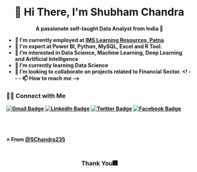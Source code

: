 <h1 align="Center">  👋 Hi There, I'm Shubham Chandra </h1> 
<p align="Center"><b>A passionate self-taught Data Analyst from India 🚀<b/></p>


<!-- - 👋 Hi, I'm Shubham Chandra,a passionate self-taught Data Analyst from India 🚀. -->
- 👯 I'm currently employed at <a href="https://www.imsindia.com/center/patna/">IMS Learning Resources, Patna</a>
- 🔭 I'm expert at Power BI, Python, MySQL, Excel and R Tool.
- 👀 I’m interested in Data Science, Machine Learning, Deep Learning and Artificial Intelligence
- 🌱 I’m currently learning Data Science
- 💞️ I’m looking to collaborate on projects related to Financial Sector.
<! -- - 📫 How to reach me --> 

<h3> 🤝🏻 Connect with Me </h3>

[![Gmail Badge](https://img.shields.io/badge/-Gmail-c14438?style=for-the-badge&logo=Gmail&logoColor=white&link=mailto:shubhamchandra235@gmail.com)](shubhamchandra235@gmail.com)
[![LinkedIn Badge](https://img.shields.io/badge/LinkedIn-0077B5?style=for-the-badge&logo=linkedin&logoColor=white&link=https://www.linkedin.com/in/shubham-chandra-81221112a/)](https://www.linkedin.com/in/shubham-chandra-81221112a/)
[![Twitter Badge](https://img.shields.io/badge/-Twitter-1da1f2?style=for-the-badge&labelColor=1da1f2&logo=twitter&logoColor=white&link=https://www.twitter.com/ImBidExter/)](https://www.twitter.com/ImBidExter/)
[![Facebook Badge](https://img.shields.io/badge/-Facebook-3b5998?style=for-the-badge&labelColor=3b5998&logo=facebook&logoColor=white&link=https://www.facebook.com/ImBidExter/)](https://www.facebook.com/ImBidExter/)



<!-- [![DEV Badge](https://img.shields.io/badge/-DEV.to-000?style=flat-square&logo=dev.to&logoColor=white&link=https://dev.to/weltonfelix)](https://dev.to/weltonfelix)
[![Medium Badge](https://img.shields.io/badge/-Medium-000?style=flat-square&logo=Medium&logoColor=white&&link=https://medium.com/@weltonfelix)](https://medium.com/@weltonfelix)
[![Whatsapp Badge](https://img.shields.io/badge/-Whatsapp-4CA143?style=flat-square&labelColor=4CA143&logo=whatsapp&logoColor=white&link=https://api.whatsapp.com/send?phone=&text=Hi!)](https://api.whatsapp.com/send?phone=&text=Hi!) -->

<!-- https://www.linkedin.com/in/shubham-chandra-81221112a, <br> shubham235chandra@gmail.com, shubhamchandra2351998@gmail.com, shubhamchandra235@gmail.com  -->

<!---
SChandra235/SChandra235 is a ✨ special ✨ repository because its `README.md` (this file) appears on your GitHub profile.
You can click the Preview link to take a look at your changes.
--->
<br><br><br>
⭐️ From [@SChandra235](https://github.com/SChandra235)<br><br>
<h3 align="center">Thank You🎆</h3>
